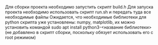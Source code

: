 Для сборки проекта необходимо запустить скрипт build.h
Для запуска проекта необходимо использовать скрипт run.sh и передать туда все необходимые файлы
Ожидается, что необходимые библиотеки для python скрипта уже установлены: numpy, matplotlib, 
их можно установить командой sudo apt install python3-<название библиотеки> (не добавлено в скрипт сборки, поскольку обязует использовать его с root режимом)
